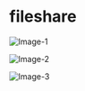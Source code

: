 # fileshare

![Image-1](https://github.com/ShaksRA/fileshare/assets/144421923/687899c3-dba3-440b-9da5-a487e364d0d9)


![Image-2](https://github.com/ShaksRA/fileshare/assets/144421923/4fcf357b-3fd5-4f62-85a2-c11510e2df34)


![Image-3](https://github.com/ShaksRA/fileshare/assets/144421923/e4bb260b-6357-4886-b5fc-e01d4a2b04ab)
